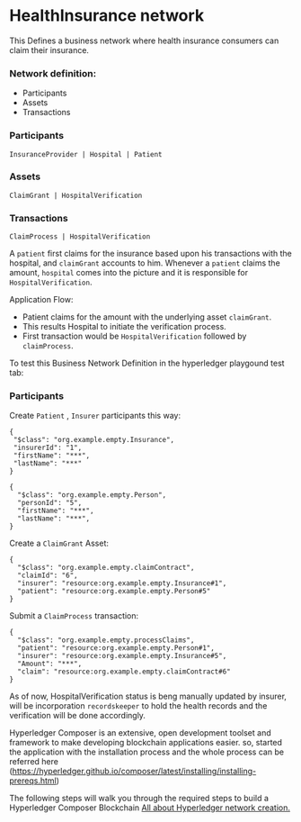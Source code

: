
# HealthInsurance network

This Defines a business network where health insurance consumers can claim their insurance.

### Network definition:
  - Participants
  - Assets
  - Transactions

### Participants 
    InsuranceProvider | Hospital | Patient
### Assets
    ClaimGrant | HospitalVerification 
### Transactions
    ClaimProcess | HospitalVerification
A ```patient``` first claims for the insurance based upon his transactions with the hospital, and ```claimGrant``` accounts to him.
Whenever a ```patient``` claims the amount, ```hospital``` comes into the picture and it is responsible for ```HospitalVerification```.

Application Flow:
  - Patient claims for the amount with the underlying asset ```claimGrant```.
  - This results Hospital to initiate the verification process.
  - First transaction would be ```HospitalVerification``` followed by ```claimProcess```.

To test this Business Network Definition in the hyperledger playgound test tab:

### Participants
 Create ```Patient``` , ```Insurer``` participants this way:
 ```
 {
  "$class": "org.example.empty.Insurance",
  "insurerId": "1",
  "firstName": "***",
  "lastName": "***"
} 
```
```
{
  "$class": "org.example.empty.Person",
  "personId": "5",
  "firstName": "***",
  "lastName": "***",
}
```
Create a ```ClaimGrant``` Asset:
```
{
  "$class": "org.example.empty.claimContract",
  "claimId": "6",
  "insurer": "resource:org.example.empty.Insurance#1",
  "patient": "resource:org.example.empty.Person#5"
}
```
Submit a ```ClaimProcess``` transaction:
```
{
  "$class": "org.example.empty.processClaims",
  "patient": "resource:org.example.empty.Person#1",
  "insurer": "resource:org.example.empty.Insurance#5",
  "Amount": "***",
  "claim": "resource:org.example.empty.claimContract#6"
}
```
As of now, HospitalVerification status is beng manually updated by insurer, will be incorporation ```recordskeeper``` to hold the health records and the verification will be done accordingly.

Hyperledger Composer is an extensive, open development toolset and framework to make developing blockchain applications easier. so, started the application with the installation process and the whole process can be referred here (https://hyperledger.github.io/composer/latest/installing/installing-prereqs.html)

The following steps will walk you through the required steps to build a Hyperledger Composer Blockchain
[All about Hyperledger network creation.](https://hyperledger.github.io/composer/latest/tutorials/developer-tutorial.html)

